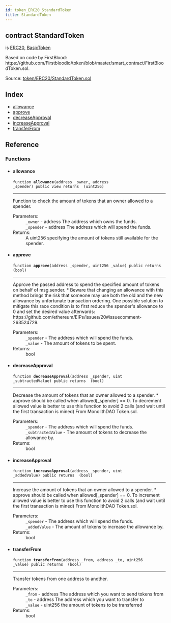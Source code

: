 ```yaml
---
id: token_ERC20_StandardToken
title: StandardToken
---
```


<div class="contract-doc"><div class="contract"><h2 class="contract-header"><span class="contract-kind">contract</span> StandardToken</h2><p class="base-contracts"><span>is</span> <a href="token_ERC20_ERC20.html">ERC20</a><span>, </span><a href="token_ERC20_BasicToken.html">BasicToken</a></p><p class="description">Based on code by FirstBlood: https://github.com/Firstbloodio/token/blob/master/smart_contract/FirstBloodToken.sol.</p><div class="source">Source: <a href="https://github.com/OpenZeppelin/zeppelin-solidity/blob/v1.6.0/contracts/token/ERC20/StandardToken.sol" target="_blank">token/ERC20/StandardToken.sol</a></div></div><div class="index"><h2>Index</h2><ul><li><a href="token_ERC20_StandardToken.html#allowance">allowance</a></li><li><a href="token_ERC20_StandardToken.html#approve">approve</a></li><li><a href="token_ERC20_StandardToken.html#decreaseApproval">decreaseApproval</a></li><li><a href="token_ERC20_StandardToken.html#increaseApproval">increaseApproval</a></li><li><a href="token_ERC20_StandardToken.html#transferFrom">transferFrom</a></li></ul></div><div class="reference"><h2>Reference</h2><div class="functions"><h3>Functions</h3><ul><li><div class="item function"><span id="allowance" class="anchor-marker"></span><h4 class="name">allowance</h4><div class="body"><code class="signature">function <strong>allowance</strong><span>(address _owner, address _spender) </span><span>public </span><span>view </span><span>returns  (uint256) </span></code><hr/><div class="description"><p>Function to check the amount of tokens that an owner allowed to a spender.</p></div><dl><dt><span class="label-parameters">Parameters:</span></dt><dd><div><code>_owner</code> - address The address which owns the funds.</div><div><code>_spender</code> - address The address which will spend the funds.</div></dd><dt><span class="label-return">Returns:</span></dt><dd>A uint256 specifying the amount of tokens still available for the spender.</dd></dl></div></div></li><li><div class="item function"><span id="approve" class="anchor-marker"></span><h4 class="name">approve</h4><div class="body"><code class="signature">function <strong>approve</strong><span>(address _spender, uint256 _value) </span><span>public </span><span>returns  (bool) </span></code><hr/><div class="description"><p>Approve the passed address to spend the specified amount of tokens on behalf of msg.sender. * Beware that changing an allowance with this method brings the risk that someone may use both the old and the new allowance by unfortunate transaction ordering. One possible solution to mitigate this race condition is to first reduce the spender&#x27;s allowance to 0 and set the desired value afterwards: https://github.com/ethereum/EIPs/issues/20#issuecomment-263524729.</p></div><dl><dt><span class="label-parameters">Parameters:</span></dt><dd><div><code>_spender</code> - The address which will spend the funds.</div><div><code>_value</code> - The amount of tokens to be spent.</div></dd><dt><span class="label-return">Returns:</span></dt><dd>bool</dd></dl></div></div></li><li><div class="item function"><span id="decreaseApproval" class="anchor-marker"></span><h4 class="name">decreaseApproval</h4><div class="body"><code class="signature">function <strong>decreaseApproval</strong><span>(address _spender, uint _subtractedValue) </span><span>public </span><span>returns  (bool) </span></code><hr/><div class="description"><p>Decrease the amount of tokens that an owner allowed to a spender. * approve should be called when allowed[_spender] == 0. To decrement allowed value is better to use this function to avoid 2 calls (and wait until the first transaction is mined) From MonolithDAO Token.sol.</p></div><dl><dt><span class="label-parameters">Parameters:</span></dt><dd><div><code>_spender</code> - The address which will spend the funds.</div><div><code>_subtractedValue</code> - The amount of tokens to decrease the allowance by.</div></dd><dt><span class="label-return">Returns:</span></dt><dd>bool</dd></dl></div></div></li><li><div class="item function"><span id="increaseApproval" class="anchor-marker"></span><h4 class="name">increaseApproval</h4><div class="body"><code class="signature">function <strong>increaseApproval</strong><span>(address _spender, uint _addedValue) </span><span>public </span><span>returns  (bool) </span></code><hr/><div class="description"><p>Increase the amount of tokens that an owner allowed to a spender. * approve should be called when allowed[_spender] == 0. To increment allowed value is better to use this function to avoid 2 calls (and wait until the first transaction is mined) From MonolithDAO Token.sol.</p></div><dl><dt><span class="label-parameters">Parameters:</span></dt><dd><div><code>_spender</code> - The address which will spend the funds.</div><div><code>_addedValue</code> - The amount of tokens to increase the allowance by.</div></dd><dt><span class="label-return">Returns:</span></dt><dd>bool</dd></dl></div></div></li><li><div class="item function"><span id="transferFrom" class="anchor-marker"></span><h4 class="name">transferFrom</h4><div class="body"><code class="signature">function <strong>transferFrom</strong><span>(address _from, address _to, uint256 _value) </span><span>public </span><span>returns  (bool) </span></code><hr/><div class="description"><p>Transfer tokens from one address to another.</p></div><dl><dt><span class="label-parameters">Parameters:</span></dt><dd><div><code>_from</code> - address The address which you want to send tokens from</div><div><code>_to</code> - address The address which you want to transfer to</div><div><code>_value</code> - uint256 the amount of tokens to be transferred</div></dd><dt><span class="label-return">Returns:</span></dt><dd>bool</dd></dl></div></div></li></ul></div></div></div>
